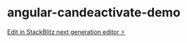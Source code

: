 # angular-candeactivate-demo

[Edit in StackBlitz next generation editor ⚡️](https://stackblitz.com/~/github.com/iliasrogaris/angular-candeactivate-demo)